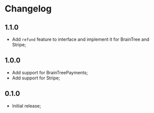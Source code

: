 # Changelog

## 1.1.0

- Add `refund` feature to interface and implement it for BrainTree and Stripe;

## 1.0.0

- Add support for BrainTreePayments;
- Add support for Stripe;

## 0.1.0

- Initial release;
